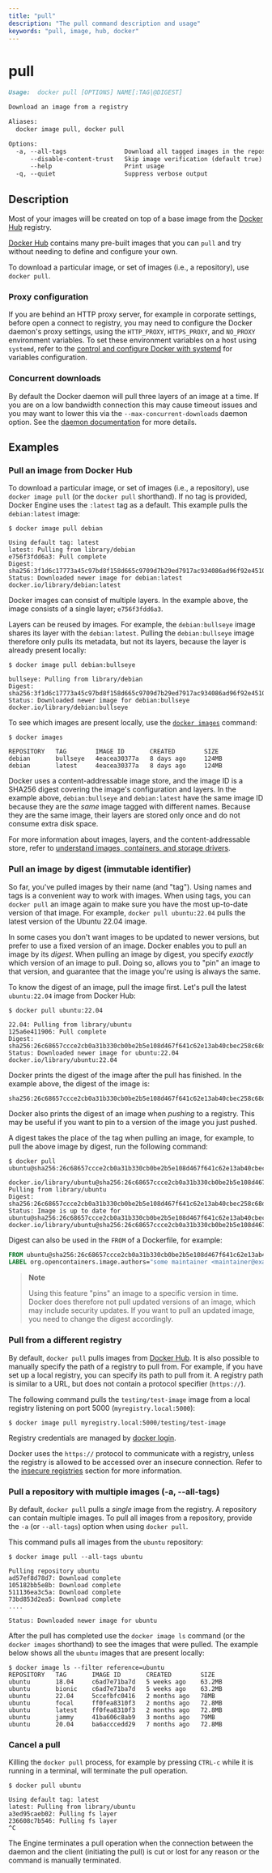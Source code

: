 ```yaml
---
title: "pull"
description: "The pull command description and usage"
keywords: "pull, image, hub, docker"
---
```


# pull

```markdown
Usage:  docker pull [OPTIONS] NAME[:TAG|@DIGEST]

Download an image from a registry

Aliases:
  docker image pull, docker pull

Options:
  -a, --all-tags                Download all tagged images in the repository
      --disable-content-trust   Skip image verification (default true)
      --help                    Print usage
  -q, --quiet                   Suppress verbose output
```

## Description

Most of your images will be created on top of a base image from the
[Docker Hub](https://hub.docker.com) registry.

[Docker Hub](https://hub.docker.com) contains many pre-built images that you
can `pull` and try without needing to define and configure your own.

To download a particular image, or set of images (i.e., a repository),
use `docker pull`.

### Proxy configuration

If you are behind an HTTP proxy server, for example in corporate settings,
before open a connect to registry, you may need to configure the Docker
daemon's proxy settings, using the `HTTP_PROXY`, `HTTPS_PROXY`, and `NO_PROXY`
environment variables. To set these environment variables on a host using
`systemd`, refer to the [control and configure Docker with systemd](https://docs.docker.com/config/daemon/systemd/#httphttps-proxy)
for variables configuration.

### Concurrent downloads

By default the Docker daemon will pull three layers of an image at a time.
If you are on a low bandwidth connection this may cause timeout issues and you may want to lower
this via the `--max-concurrent-downloads` daemon option. See the
[daemon documentation](dockerd.md) for more details.

## Examples

### Pull an image from Docker Hub

To download a particular image, or set of images (i.e., a repository), use
`docker image pull` (or the `docker pull` shorthand). If no tag is provided,
Docker Engine uses the `:latest` tag as a default. This example pulls the
`debian:latest` image:

```console
$ docker image pull debian

Using default tag: latest
latest: Pulling from library/debian
e756f3fdd6a3: Pull complete
Digest: sha256:3f1d6c17773a45c97bd8f158d665c9709d7b29ed7917ac934086ad96f92e4510
Status: Downloaded newer image for debian:latest
docker.io/library/debian:latest
```

Docker images can consist of multiple layers. In the example above, the image
consists of a single layer; `e756f3fdd6a3`.

Layers can be reused by images. For example, the `debian:bullseye` image shares
its layer with the `debian:latest`. Pulling the `debian:bullseye` image therefore
only pulls its metadata, but not its layers, because the layer is already present
locally:

```console
$ docker image pull debian:bullseye

bullseye: Pulling from library/debian
Digest: sha256:3f1d6c17773a45c97bd8f158d665c9709d7b29ed7917ac934086ad96f92e4510
Status: Downloaded newer image for debian:bullseye
docker.io/library/debian:bullseye
```

To see which images are present locally, use the [`docker images`](images.md)
command:

```console
$ docker images

REPOSITORY   TAG        IMAGE ID       CREATED        SIZE
debian       bullseye   4eacea30377a   8 days ago     124MB
debian       latest     4eacea30377a   8 days ago     124MB
```

Docker uses a content-addressable image store, and the image ID is a SHA256
digest covering the image's configuration and layers. In the example above,
`debian:bullseye` and `debian:latest` have the same image ID because they are
the *same* image tagged with different names. Because they are the same image,
their layers are stored only once and do not consume extra disk space.

For more information about images, layers, and the content-addressable store,
refer to [understand images, containers, and storage drivers](https://docs.docker.com/storage/storagedriver/).


### Pull an image by digest (immutable identifier)

So far, you've pulled images by their name (and "tag"). Using names and tags is
a convenient way to work with images. When using tags, you can `docker pull` an
image again to make sure you have the most up-to-date version of that image.
For example, `docker pull ubuntu:22.04` pulls the latest version of the Ubuntu
22.04 image.

In some cases you don't want images to be updated to newer versions, but prefer
to use a fixed version of an image. Docker enables you to pull an image by its
*digest*. When pulling an image by digest, you specify *exactly* which version
of an image to pull. Doing so, allows you to "pin" an image to that version,
and guarantee that the image you're using is always the same.

To know the digest of an image, pull the image first. Let's pull the latest
`ubuntu:22.04` image from Docker Hub:

```console
$ docker pull ubuntu:22.04

22.04: Pulling from library/ubuntu
125a6e411906: Pull complete
Digest: sha256:26c68657ccce2cb0a31b330cb0be2b5e108d467f641c62e13ab40cbec258c68d
Status: Downloaded newer image for ubuntu:22.04
docker.io/library/ubuntu:22.04
```

Docker prints the digest of the image after the pull has finished. In the example
above, the digest of the image is:

```console
sha256:26c68657ccce2cb0a31b330cb0be2b5e108d467f641c62e13ab40cbec258c68d
```

Docker also prints the digest of an image when *pushing* to a registry. This
may be useful if you want to pin to a version of the image you just pushed.

A digest takes the place of the tag when pulling an image, for example, to
pull the above image by digest, run the following command:

```console
$ docker pull ubuntu@sha256:26c68657ccce2cb0a31b330cb0be2b5e108d467f641c62e13ab40cbec258c68d

docker.io/library/ubuntu@sha256:26c68657ccce2cb0a31b330cb0be2b5e108d467f641c62e13ab40cbec258c68d: Pulling from library/ubuntu
Digest: sha256:26c68657ccce2cb0a31b330cb0be2b5e108d467f641c62e13ab40cbec258c68d
Status: Image is up to date for ubuntu@sha256:26c68657ccce2cb0a31b330cb0be2b5e108d467f641c62e13ab40cbec258c68d
docker.io/library/ubuntu@sha256:26c68657ccce2cb0a31b330cb0be2b5e108d467f641c62e13ab40cbec258c68d
```

Digest can also be used in the `FROM` of a Dockerfile, for example:

```dockerfile
FROM ubuntu@sha256:26c68657ccce2cb0a31b330cb0be2b5e108d467f641c62e13ab40cbec258c68d
LABEL org.opencontainers.image.authors="some maintainer <maintainer@example.com>"
```

> **Note**
>
> Using this feature "pins" an image to a specific version in time.
> Docker does therefore not pull updated versions of an image, which may include
> security updates. If you want to pull an updated image, you need to change the
> digest accordingly.


### Pull from a different registry

By default, `docker pull` pulls images from [Docker Hub](https://hub.docker.com). It is also possible to
manually specify the path of a registry to pull from. For example, if you have
set up a local registry, you can specify its path to pull from it. A registry
path is similar to a URL, but does not contain a protocol specifier (`https://`).

The following command pulls the `testing/test-image` image from a local registry
listening on port 5000 (`myregistry.local:5000`):

```console
$ docker image pull myregistry.local:5000/testing/test-image
```

Registry credentials are managed by [docker login](login.md).

Docker uses the `https://` protocol to communicate with a registry, unless the
registry is allowed to be accessed over an insecure connection. Refer to the
[insecure registries](dockerd.md#insecure-registries) section for more information.


### <a name=all-tags></a> Pull a repository with multiple images (-a, --all-tags)

By default, `docker pull` pulls a *single* image from the registry. A repository
can contain multiple images. To pull all images from a repository, provide the
`-a` (or `--all-tags`) option when using `docker pull`.

This command pulls all images from the `ubuntu` repository:

```console
$ docker image pull --all-tags ubuntu

Pulling repository ubuntu
ad57ef8d78d7: Download complete
105182bb5e8b: Download complete
511136ea3c5a: Download complete
73bd853d2ea5: Download complete
....

Status: Downloaded newer image for ubuntu
```

After the pull has completed use the `docker image ls` command (or the `docker images`
shorthand) to see the images that were pulled. The example below shows all the
`ubuntu` images that are present locally:

```console
$ docker image ls --filter reference=ubuntu
REPOSITORY   TAG       IMAGE ID       CREATED        SIZE
ubuntu       18.04     c6ad7e71ba7d   5 weeks ago    63.2MB
ubuntu       bionic    c6ad7e71ba7d   5 weeks ago    63.2MB
ubuntu       22.04     5ccefbfc0416   2 months ago   78MB
ubuntu       focal     ff0fea8310f3   2 months ago   72.8MB
ubuntu       latest    ff0fea8310f3   2 months ago   72.8MB
ubuntu       jammy     41ba606c8ab9   3 months ago   79MB
ubuntu       20.04     ba6acccedd29   7 months ago   72.8MB
```

### Cancel a pull

Killing the `docker pull` process, for example by pressing `CTRL-c` while it is
running in a terminal, will terminate the pull operation.

```console
$ docker pull ubuntu

Using default tag: latest
latest: Pulling from library/ubuntu
a3ed95caeb02: Pulling fs layer
236608c7b546: Pulling fs layer
^C
```

The Engine terminates a pull operation when the connection between the daemon
and the client (initiating the pull) is cut or lost for any reason or the
command is manually terminated.
